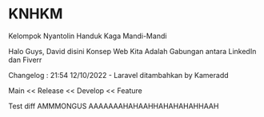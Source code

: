 # KNHKM
Kelompok Nyantolin Handuk Kaga Mandi-Mandi

Halo Guys, David disini
Konsep Web Kita Adalah Gabungan antara LinkedIn dan Fiverr

Changelog :
21:54 12/10/2022 - Laravel ditambahkan by Kameradd

Main << Release << Develop << Feature

Test diff
AMMMONGUS
AAAAAAAHAHAAHHAHAHAHAHHAAH